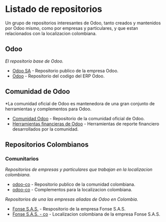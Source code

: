 # Listado de repositorios
Un grupo de repositorios interesantes de Odoo, tanto creados y mantenidos por Odoo mismo, como por empresas y particulares, y que estan relacionados con la localizacion colombiana.

## Odoo

*El repositorio base de Odoo.*

* [Odoo SA](https://github.com/odoo) - Repositorio publico de la empresa Odoo.
* [Odoo](https://github.com/odoo/odoo) - Repositorio del codigo del ERP Odoo.

## Comunidad de Odoo

*La comunidad oficial de Odoo es mantenedora de una gran conjunto de herramientas y complementos para Odoo.


* [Comunidad Odoo](https://github.com/OCA) - Repositorio de la comunidad oficial de Odoo.
* [Herramientas financieras de Odoo](https://github.com/OCA/account-financial-reporting) - Herramientas de reporte financiero desarrollados por la comunidad.

## Repositorios Colombianos
### Comunitarios

*Repositorios de empresas y particulares que trabajan en la localizacion colombiana.*

* [odoo-co](https://github.com/odoo-colombia) - Repositorio publico de la comunidad colombiana.
* [odoo-co](https://github.com/odoo-colombia/odoo-colombia) - Complementos para la localizacion colombiana.

*Repositorios de una las empresas aliadas de Odoo en Colombia.*

* [Fonse S.A.S.](https://github.com/fonse-sas) - Respositorio de la empresa Fonse S.A.S.
* [Fonse S.A.S. - co](https://github.com/fonse-sas/odoo-colombia) - Localizacion colombiana de la empresa Fonse S.A.S.

